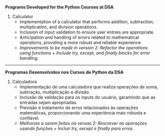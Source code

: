 **Programs Developed for the Python Courses at DSA**

1. Calculator
    - Implementation of a calculator that performs addition, subtraction, multiplication, and division operations.
    - Inclusion of input validation to ensure user entries are appropriate.
    - Anticipation and handling of errors related to mathematical operations, providing a more robust and reliable experience.
    - *Improvements to be made in version 2: Refactor the operations using functions + Include try, except, and finally blocks for error handling.*

--------------------------------------

**Programas Desenvolvidos nos Cursos de Python da DSA**

1. Calculadora
    - Implementação de uma calculadora que realiza operações de soma, subtração, multiplicação e divisão.
    - Inclusão de validação para os inputs do usuário, garantindo que as entradas sejam apropriadas.
    - Previsão e tratamento de erros relacionados às operações matemáticas, proporcionando uma experiência mais robusta e confiável.
    - *Melhorias a serem feitas na versao 2: Rescrever as operações usando funções + Incluir try, except e finally para erros.*

